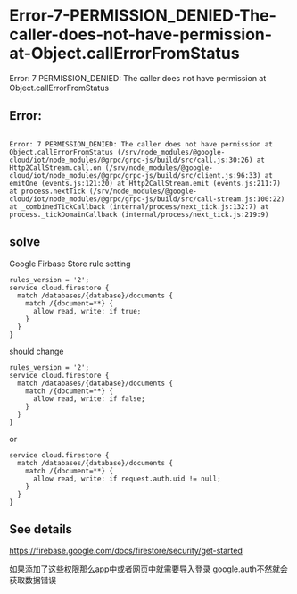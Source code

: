 # Error-7-PERMISSION_DENIED-The-caller-does-not-have-permission-at-Object.callErrorFromStatus
Error: 7 PERMISSION_DENIED: The caller does not have permission at Object.callErrorFromStatus


## Error:
```

Error: 7 PERMISSION_DENIED: The caller does not have permission at Object.callErrorFromStatus (/srv/node_modules/@google-cloud/iot/node_modules/@grpc/grpc-js/build/src/call.js:30:26) at Http2CallStream.call.on (/srv/node_modules/@google-cloud/iot/node_modules/@grpc/grpc-js/build/src/client.js:96:33) at emitOne (events.js:121:20) at Http2CallStream.emit (events.js:211:7) at process.nextTick (/srv/node_modules/@google-cloud/iot/node_modules/@grpc/grpc-js/build/src/call-stream.js:100:22) at _combinedTickCallback (internal/process/next_tick.js:132:7) at process._tickDomainCallback (internal/process/next_tick.js:219:9)

```

## solve

Google Firbase Store rule setting

```
rules_version = '2';
service cloud.firestore {
  match /databases/{database}/documents {
    match /{document=**} {
      allow read, write: if true;
    }
  }
}
```

should change
```
rules_version = '2';
service cloud.firestore {
  match /databases/{database}/documents {
    match /{document=**} {
      allow read, write: if false;
    }
  }
}
```

or

```
service cloud.firestore {
  match /databases/{database}/documents {
    match /{document=**} {
      allow read, write: if request.auth.uid != null;
    }
  }
}
```
## See details

https://firebase.google.com/docs/firestore/security/get-started

如果添加了这些权限那么app中或者网页中就需要导入登录 google.auth不然就会获取数据错误


